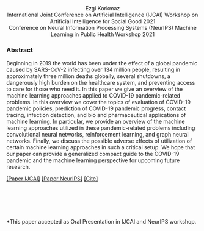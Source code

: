 <head>
  <meta name="keywords" content="heathcare, machine learning, deep learning, ML, AI, artificial intelligence, COVID-19, Sars-CoV-2, pandemic, medical, reinforcement learning, RL, biomedical, health, epidemic, infection, computer vision, CNN, neural networks, deep neural networks, artificial neural networks, pharmaceutical, pandemic progress, COVID-19 pandemic, GAN, recurrent network, LSTM, RL, GNN, graph neural networks">
</head>


<div align="center">
  Ezgi Korkmaz  <br />
  International Joint Conference on Artificial Intelligence (IJCAI) Workshop on Artificial Intelligence for Social Good 2021 <br />
  Conference on Neural Information Processing Systems (NeurIPS) Machine Learning in Public Health Workshop 2021
  </div>


### Abstract

Beginning in 2019 the world has been under the effect of a global pandemic caused by SARS-CoV-2 infecting over 134 million people, resulting in approximately three million deaths globally, several shutdowns, a dangerously high burden on the healthcare system, and preventing access to care for those who need it. In this paper we give an overview of the machine learning approaches applied to COVID-19 pandemic-related problems. In this overview we cover the topics of evaluation of COVID-19 pandemic policies, prediction of COVID-19 pandemic progress, contact tracing, infection detection, and bio and pharmaceutical applications of machine learning. In particular, we provide an overview of the machine learning approaches utilized in these pandemic-related problems including convolutional neural networks, reinforcement learning, and graph neural networks. Finally, we discuss the possible adverse effects of utilization of certain machine learning approaches in such a critical setup. We hope that our paper can provide a generalized compact guide to the COVID-19 pandemic and the machine learning perspective for upcoming future research.


[[Paper IJCAI]](https://proceedings.mlr.press/v161/korkmaz21a/korkmaz21a.pdf)    [[Paper NeurIPS]](https://proceedings.mlr.press/v161/korkmaz21a.html)  [[Cite]](ekuaibibtex.html)


<br />
<br />
<br />
<br />

*This paper accepted as Oral Presentation in IJCAI and NeurIPS workshop.






